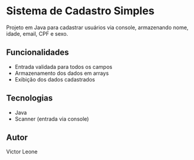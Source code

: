 # Sistema de Cadastro Simples

Projeto em Java para cadastrar usuários via console, armazenando nome, idade, email, CPF e sexo.



## Funcionalidades

- Entrada validada para todos os campos  
- Armazenamento dos dados em arrays  
- Exibição dos dados cadastrados

## Tecnologias

- Java  
- Scanner (entrada via console)

## Autor

Victor Leone 
